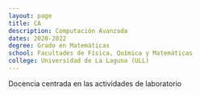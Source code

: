 ```yaml
---
layout: page
title: CA
description: Computación Avanzada
dates: 2020-2022
degree: Grado en Matemáticas
school: Facultades de Física, Química y Matemáticas
college: Universidad de La Laguna (ULL)
---
```


Docencia centrada en las actividades de laboratorio